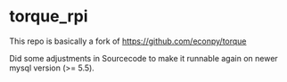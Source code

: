 # torque_rpi
This repo is basically a fork of https://github.com/econpy/torque

Did some adjustments in Sourcecode to make it runnable again on newer mysql version (>= 5.5).
